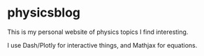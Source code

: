 # physicsblog

This is my personal website of physics topics I find interesting.

I use Dash/Plotly for interactive things, and Mathjax for equations.
